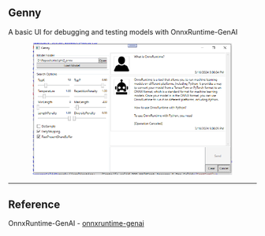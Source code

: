 ## Genny

A basic UI for debugging and testing models with OnnxRuntime-GenAI


<p align="center" width="100%">
    <img width="80%" src="Assets/Screenshot1.PNG">
</p> 

__________________________

## Reference
OnnxRuntime-GenAI - [onnxruntime-genai](https://github.com/microsoft/onnxruntime-genai)

